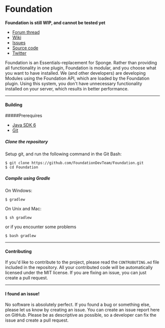 Foundation
==========
**Foundation is still WIP, and cannot be tested yet**

* [Forum thread]
* [Wiki]
* [Issues]
* [Source code]
* [Twitter]

Foundation is an Essentials-replacement for Sponge. Rather than providing all functionality in one plugin, Foundation is modular, and you choose what you want to have installed. We (and other developers) are developing Modules using the Foundation API, which are loaded by the Foundation plugin. Using this system, you don't have unnecessary functionality installed on your server, which results in better performance.

--------------------

#### Building
#####Prerequires
* [Java SDK 6]
* [Git]

##### Clone the repository
Setup git, and run the following command in the Git Bash:

    $ git clone https://github.com/FoundationDevTeam/Foundation.git
    $ cd Foundation

##### Compile using Gradle
On Windows:

    $ gradlew

On Unix and Mac:

	$ sh gradlew

or if you encounter some problems

	$ bash gradlew

--------------------

#### Contributing
If you'd like to contribute to the project, please read the `CONTRUBUTING.md` file included in the repository. All your contributed code will be automatically licensed under the MIT license.
If you are fixing an issue, you can just create a pull request.

--------------------

#### I found an issue!
No software is absolutely perfect. If you found a bug or something else, please let us know by creating an issue. You can create an issue report here on GitHub. Please be as descriptive as possible, so a developer can fix the issue and create a pull request.

[Forum thread]: http://forums.spongepowered.org/t/1525/
[Wiki]: https://github.com/FoundationDevTeam/Foundation/wiki
[Issues]: https://github.com/FoundationDevTeam/Foundation/issues
[Source code]: https://github.com/FoundationDevTeam/Foundation/tree/master/src
[Twitter]: https://twitter.com/foundationdev

[Java SDK 6]: http://www.oracle.com/technetwork/java/javase/downloads/java-archive-downloads-javase6-419409.html
[Git]: http://git-scm.com/
